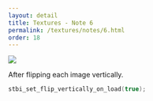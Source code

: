 ```yaml
---
layout: detail
title: Textures - Note 6
permalink: /textures/notes/6.html
order: 18
---
```


<img src="{{ site.baseurl }}/assets/textures/notes/6/1.png">

After flipping each image vertically.


```c++
stbi_set_flip_vertically_on_load(true);
```
